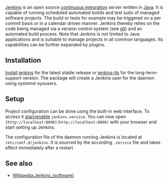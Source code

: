 [Jenkins](https://jenkins-ci.org/) is an open source [continuous integration](https://en.wikipedia.org/wiki/Continuous_integration "wikipedia:Continuous integration") server written in [Java](/index.php/Java "Java"). It is capable of running scheduled automated builds and test suits of managed software projects. The build or tests for example may be triggered on a per commit basis or in a calendar driven manner. Jenkins thereby relies on the code being managed via a version control system (see [git](/index.php/Git "Git")) and an automated build process. Note that Jenkins is not limited to Java applications and is suitable to manage projects in all common languages. Its capabilities can be further expanded by plugins.

## Installation

[Install](/index.php/Install "Install") [jenkins](https://www.archlinux.org/packages/?name=jenkins) for the latest stable release or [jenkins-lts](https://aur.archlinux.org/packages/jenkins-lts/) for the long-term-support version. The package will create a Jenkins user for the daemon using systemd-sysusers.

## Setup

Project configuration can be done using the built-in web interface. To access it [start/enable](/index.php/Start/enable "Start/enable") `jenkins.service`. You can now open `[http://localhost:8090](http://localhost:8090)` with your browser and start setting up Jenkins.

The configuration file of the daemon running Jenkins is located at `/etc/conf.d/jenkins`. It is sourced by the according `.service` file and takes effect immediately after a restart.

## See also

*   [Wikipedia:Jenkins_(software)](https://en.wikipedia.org/wiki/Jenkins_(software) "wikipedia:Jenkins (software)")